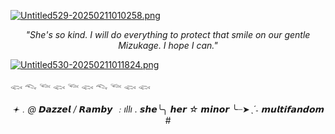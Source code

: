 [![Untitled529-20250211010258.png](https://i.postimg.cc/XJ4LtK5s/Untitled529-20250211010258.png)](https://postimg.cc/jW3y77Zf)


<p align="center"><i>"She's so kind. I will do everything to protect that smile on our gentle Mizukage. I hope I can." </i></p>


[![Untitled530-20250211011824.png](https://i.postimg.cc/65kdDLJC/Untitled530-20250211011824.png)](https://postimg.cc/gnKXhh00)



   𓆟 𓆞 𓆝 𓆟 𓆝 𓆟 𓆞 𓆝 𓆟 𓆟

<p align="center"><i>
𖥔﹒@  𝘿𝙖𝙯𝙯𝙚𝙡 / 𝙍𝙖𝙢𝙗𝙮 ﹕ıllı
.  𝙨𝙝𝙚╰╮ 𝙝𝙚𝙧   ☆   𝙢𝙞𝙣𝙤𝙧
 ╰┈➤ˎˊ˗  𝗺𝘂𝗹𝘁𝗶𝗳𝗮𝗻𝗱𝗼𝗺   #
